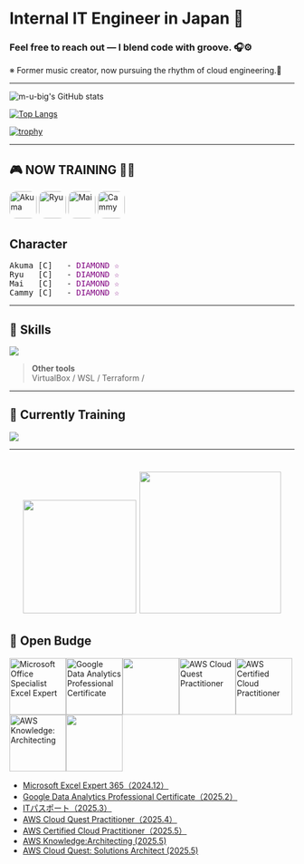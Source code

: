 # Internal IT Engineer in Japan 👋  
### Feel free to reach out — I blend code with groove. 🎧⚙️  
※ Former music creator, now pursuing the rhythm of cloud engineering.🎸


---

![m-u-big's GitHub stats](https://github-readme-stats.vercel.app/api?username=m-u-big&show_icons=true&theme=vue-dark)

[![Top Langs](https://github-readme-stats.vercel.app/api/top-langs/?username=m-u-big&layout=compact&theme=vue-dark)](https://github.com/anuraghazra/github-readme-stats)

[![trophy](https://github-profile-trophy.vercel.app/?username=m-u-big&theme=discord)](https://github.com/ryo-ma/github-profile-trophy)

---

## 🎮 NOW TRAINING 🏋️‍♂️
<p align="left">
  <img src="https://github.com/user-attachments/assets/bf45200c-c40d-4f76-ab34-a98ff355fb34" alt="Akuma" title="Akuma" style="height:48px;width:48px;object-fit:cover;border-radius:12px;" />
  <img src="https://github.com/user-attachments/assets/3403b884-29fd-4ff7-bb1b-820f4e11c3d7" alt="Ryu" title="Ryu" style="height:48px;width:48px;object-fit:cover;border-radius:12px;" />
  <img src="https://github.com/user-attachments/assets/72432f9e-b33e-44d4-aa2a-157214712a7c" alt="Mai" title="Mai" style="height:48px;width:48px;object-fit:cover;border-radius:12px;" />
  <img src="https://github.com/user-attachments/assets/6690a848-8afb-413a-85bc-29b105546796" alt="Cammy" title="Cammy" style="height:48px;width:48px;object-fit:cover;border-radius:12px;" />
</p>
<h2>Character</h2>

<pre>
Akuma [C]   - <span style="color: purple;">DIAMOND ☆</span>
Ryu   [C]   - <span style="color: purple;">DIAMOND ☆</span>
Mai   [C]   - <span style="color: purple;">DIAMOND ☆</span>
Cammy [C]   - <span style="color: purple;">DIAMOND ☆</span>
</pre>


---

## 🧰 Skills

<img src="https://skillicons.dev/icons?i=github,vscode,docker,discord,aws" />

<br />

> **Other tools**  
> VirtualBox / WSL / Terraform /

---

## 🔧 Currently Training

<img src="https://skillicons.dev/icons?i=docker,vscode,github" />

---

<!-- Decorative animation -->
<div align="center">
  <h1>
  <img src="https://github.com/user-attachments/assets/0e95380b-b4ce-4e4a-bf52-45e5193916e4" width="200">
    <img src="https://github.com/user-attachments/assets/3efacf3a-dbc4-4625-b51c-d630b37ffcd02" width="250">

  </h1>

</div>


## 🏅 Open Budge
<a href="https://www.credly.com/badges/675fe2a4-899b-45a5-a695-c51450d04ff4/public_url" target="_blank"><img src="https://github.com/user-attachments/assets/377158d2-9a4b-41ad-9c7c-14f5e636962a" alt="Microsoft Office Specialist Excel Expert" width="100"></a><a href="https://www.credly.com/badges/90ca542c-f248-4188-80b3-84e19ddc628d/public_url" target="_blank"><img src="https://github.com/user-attachments/assets/6d5b28e0-0663-4c73-890d-ae853c78247c" alt="Google Data Analytics Professional Certificate" width="100"></a><a href="https://github.com/user-attachments/assets/2e7dd4bc-53de-4781-b2cd-d63e055fde6c" target="_blank"><a href="https://www.openbadgeglobal.com/api/v1.0/openBadge/v2/Wallet/Public/GetAssertionShare/Y0hYbWwvZW5HWEZPRDFJWTQzOWxLdz09" target="_blank"><img src="https://github.com/user-attachments/assets/96d9c74f-d897-44d7-8e51-47304bc80afd" width="100"><a href="https://www.credly.com/badges/34f9f6e4-1fd4-4615-807c-d19fae1cfdc6/public_url" target="_blank"><img src="https://github.com/user-attachments/assets/d6a4d620-28e8-41bd-b13e-8995e9954124" alt="AWS Cloud Quest Practitioner" width="100"></a><a href="https://www.credly.com/badges/9189ac9f-a90c-40b7-98f3-0b2f6cae0632/public_url" target="_blank"><img src="https://github.com/user-attachments/assets/2ea31509-356e-4014-9ca0-605f28ae8b1a" alt="AWS Certified Cloud Practitioner" width="100"></a><a href="#" target="_blank"><a href="https://www.credly.com/badges/264b04af-bc82-48af-8b16-7027bd4f99a2/public_url" target="_blank"><img src="https://github.com/user-attachments/assets/afe119d1-c97e-4b8e-b22d-7aa1a071ef25" alt="AWS Knowledge: Architecting" width="100"></a><a href="https://www.credly.com/badges/8d6b26de-fc85-4abf-b9e7-8514a3804a0a/public_url" target="blank"><img src="https://github.com/user-attachments/assets/e092651c-8599-4e29-80d8-85d9451b74f5" width="100">

- Microsoft Excel Expert 365（2024.12）  
- Google Data Analytics Professional Certificate（2025.2）  
- ITパスポート（2025.3）
- AWS Cloud Quest Practitioner（2025.4）  
- AWS Certified Cloud Practitioner（2025.5）  
- AWS Knowledge:Architecting (2025.5)
- AWS Cloud Quest: Solutions Architect (2025.5)
